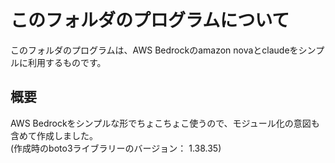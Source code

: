 # このフォルダのプログラムについて

このフォルダのプログラムは、AWS Bedrockのamazon novaとclaudeをシンプルに利用するものです。

## 概要

AWS Bedrockをシンプルな形でちょこちょこ使うので、モジュール化の意図も含めて作成しました。<br>(作成時のboto3ライブラリーのバージョン： 1.38.35)
